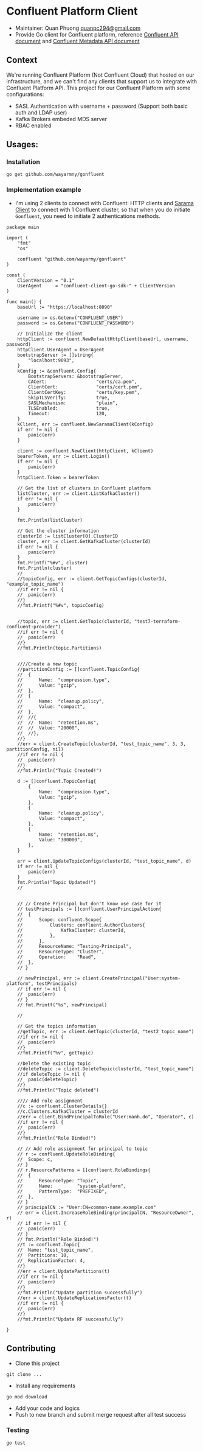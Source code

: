 # Confluent Platform Client

- Maintainer: Quan Phuong <quanpc294@gmail.com>
- Provide Go client for Confluent platform, reference [Confluent API document](https://docs.confluent.io/platform/current/kafka-rest/api.html) and [Confluent Metadata API document](https://docs.confluent.io/platform/current/security/rbac/mds-api.html)

## Context

We're running Confluent Platform (Not Confluent Cloud) that hosted on our infrastructure, and we can't find any clients that support us to integrate with Confluent Platform API. This project for our Confluent Platform with some configurations:

- SASL Authentication with username + password (Support both basic auth and LDAP user)
- Kafka Brokers embeded MDS server
- RBAC enabled

## Usages:

### Installation

```
go get github.com/wayarmny/gonfluent
```

### Implementation example

- I'm using 2 clients to connect with Confluent: HTTP clients and [Sarama Client](https://github.com/Shopify/sarama) to connect with 1 Confluent cluster, so that when you do initiate `Gonfluent`, you need to initiate 2 authentications methods.

```
package main

import (
	"fmt"
	"os"

	confluent "github.com/wayarmy/gonfluent"
)

const (
	ClientVersion = "0.1"
	UserAgent     = "confluent-client-go-sdk-" + ClientVersion
)

func main() {
	baseUrl := "https://localhost:8090"

	username := os.Getenv("CONFLUENT_USER")
	password := os.Getenv("CONFLUENT_PASSWORD")

	// Initialize the client
	httpClient := confluent.NewDefaultHttpClient(baseUrl, username, password)
	httpClient.UserAgent = UserAgent
	bootstrapServer := []string{
		"localhost:9093",
	}
	kConfig := &confluent.Config{
		BootstrapServers: &bootstrapServer,
		CACert:                  "certs/ca.pem",
		ClientCert:              "certs/cert.pem",
		ClientCertKey:           "certs/key.pem",
		SkipTLSVerify:           true,
		SASLMechanism:           "plain",
		TLSEnabled:              true,
		Timeout:                 120,
	}
	kClient, err := confluent.NewSaramaClient(kConfig)
	if err != nil {
		panic(err)
	}

	client := confluent.NewClient(httpClient, kClient)
	bearerToken, err := client.Login()
	if err != nil {
		panic(err)
	}
	httpClient.Token = bearerToken

	// Get the list of clusters in Confluent platform
	listCluster, err := client.ListKafkaCluster()
	if err != nil {
		panic(err)
	}

	fmt.Println(listCluster)

	// Get the cluster information
	clusterId := listCluster[0].ClusterID
	cluster, err := client.GetKafkaCluster(clusterId)
	if err != nil {
		panic(err)
	}
	fmt.Printf("%#v", cluster)
	fmt.Println(cluster)
	//
	//topicConfig, err := client.GetTopicConfigs(clusterId, "example_topic_name")
	//if err != nil {
	//	panic(err)
	//}
	//fmt.Printf("%#v", topicConfig)


	//topic, err := client.GetTopic(clusterId, "test7-terraform-confluent-provider")
	//if err != nil {
	//	panic(err)
	//}
	//fmt.Println(topic.Partitions)


	////Create a new topic
	//partitionConfig := []confluent.TopicConfig{
	//	{
	//		Name:  "compression.type",
	//		Value: "gzip",
	//	},
	//	{
	//		Name:  "cleanup.policy",
	//		Value: "compact",
	//	},
	//	//{
	//	//	Name:  "retention.ms",
	//	//	Value: "20000",
	//	//},
	//}
	//err = client.CreateTopic(clusterId, "test_topic_name", 3, 3, partitionConfig, nil)
	//if err != nil {
	//	panic(err)
	//}
	//fmt.Println("Topic Created!")

	d := []confluent.TopicConfig{
		{
			Name:  "compression.type",
			Value: "gzip",
		},
		{
			Name:  "cleanup.policy",
			Value: "compact",
		},
		{
			Name:  "retention.ms",
			Value: "300000",
		},
	}

	err = client.UpdateTopicConfigs(clusterId, "test_topic_name", d)
	if err != nil {
		panic(err)
	}
	fmt.Println("Topic Updated!")
	//


	// // Create Principal but don't know use case for it
	// testPrincipals := []confluent.UserPrincipalAction{
	// 	{
	// 		Scope: confluent.Scope{
	// 			Clusters: confluent.AuthorClusters{
	// 				KafkaCluster: clusterId,
	// 			},
	// 		},
	// 		ResourceName: "Testing-Principal",
	// 		ResourceType: "Cluster",
	// 		Operation:    "Read",
	// 	},
	// }

	// newPrincipal, err := client.CreatePrincipal("User:system-platform", testPrincipals)
	// if err != nil {
	// 	panic(err)
	// }
	// fmt.Printf("%s", newPrincipal)

	//

	// Get the topics information
	//getTopic, err := client.GetTopic(clusterId, "test2_topic_name")
	//if err != nil {
	//	panic(err)
	//}
	//fmt.Printf("%v", getTopic)

	//Delete the existing topic
	//deleteTopic := client.DeleteTopic(clusterId, "test_topic_name")
	//if deleteTopic != nil {
	//	panic(deleteTopic)
	//}
	//fmt.Println("Topic deleted")

	//// Add role assignment
	//c := confluent.ClusterDetails{}
	//c.Clusters.KafkaCluster = clusterId
	//err = client.BindPrincipalToRole("User:manh.do", "Operator", c)
	//if err != nil {
	//	panic(err)
	//}
	//fmt.Println("Role Binded!")

	// // Add role assignment for principal to topic
	// r := confluent.UpdateRoleBinding{
	// 	Scope: c,
	// }
	// r.ResourcePatterns = []confluent.RoleBindings{
	// 	{
	// 		ResourceType: "Topic",
	// 		Name:         "system-platform",
	// 		PatternType:  "PREFIXED",
	// 	},
	// }
	// principalCN := "User:CN=common-name.example.com"
	// err = client.IncreaseRoleBinding(principalCN, "ResourceOwner", r)
	// if err != nil {
	// 	panic(err)
	// }
	// fmt.Println("Role Binded!")
	//t := confluent.Topic{
	//	Name: "test_topic_name",
	//	Partitions: 10,
	//	ReplicationFactor: 4,
	//}
	//err = client.UpdatePartitions(t)
	//if err != nil {
	//	panic(err)
	//}
	//fmt.Println("Update partition successfully")
	//err = client.UpdateReplicationsFactor(t)
	//if err != nil {
	//	panic(err)
	//}
	//fmt.Println("Update RF successfully")

}

```

## Contributing

- Clone this project

```
git clone ...
```

- Install any requirements

```
go mod download
```

- Add your code and logics
- Push to new branch and submit merge request after all test success

### Testing

`go test`